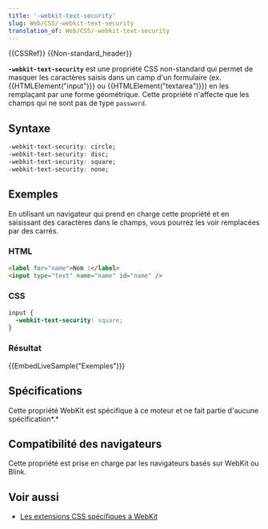 ```yaml
---
title: '-webkit-text-security'
slug: Web/CSS/-webkit-text-security
translation_of: Web/CSS/-webkit-text-security
---
```


{{CSSRef}} {{Non-standard_header}}

**`-webkit-text-security`** est une propriété CSS non-standard qui permet de masquer les caractères saisis dans un camp d'un formulaire (ex. {{HTMLElement("input")}} ou {{HTMLElement("textarea")}}) en les remplaçant par une forme géométrique. Cette propriété n'affecte que les champs qui ne sont pas de type `password`.

## Syntaxe

```css
-webkit-text-security: circle;
-webkit-text-security: disc;
-webkit-text-security: square;
-webkit-text-security: none;
```

## Exemples

En utilisant un navigateur qui prend en charge cette propriété et en saisissant des caractères dans le champs, vous pourrez les voir remplacées par des carrés.

### HTML

```html
<label for="name">Nom :</label>
<input type="text" name="name" id="name" />
```

### CSS

```css
input {
  -webkit-text-security: square;
}
```

### Résultat

{{EmbedLiveSample("Exemples")}}

## Spécifications

Cette propriété WebKit est spécifique à ce moteur et ne fait partie d'aucune spécification*.*

## Compatibilité des navigateurs

Cette propriété est prise en charge par les navigateurs basés sur WebKit ou Blink.

## Voir aussi

- [Les extensions CSS spécifiques à WebKit](/fr/docs/Web/CSS/WebKit_Extensions)
